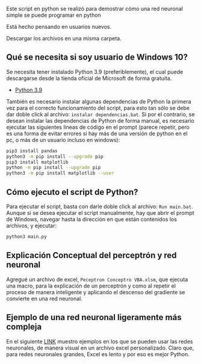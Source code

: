Este script en python se realizó para demostrar cómo una red neuronal simple se puede programar en python

Está hecho pensando en usuarios nuevos.

Descargar los archivos en una misma carpeta.

## Qué se necesita si soy usuario de Windows 10?

Se necesita tener instalado Python 3.9 (preferiblemente), el cual puede descargarse desde la tienda oficial de Microsoft de forma gratuita.

- [Python 3.9](https://www.microsoft.com/store/productId/9P7QFQMJRFP7)


También es necesario instalar algunas dependencias de Python la primera vez para el correcto funcionamiento del script, para esto tan sólo se debe dar doble click al archivo: `instalar dependencias.bat`. Si por el contrario, se desean instalar las dependencias de Python de forma manual, es necesario ejecutar las siguientes líneas de código en el prompt (parece repetir, pero es una forma de evitar errores si hay más de una versión de python en el pc, o más de un usuario incluso en windows):

```sh
pip3 install pandas
python3 -m pip install --upgrade pip
pip3 install matplotlib
python -m pip install --upgrade pip
python3 -m pip install matplotlib --user
```

## Cómo ejecuto el script de Python?
 
Para ejecutar el script, basta con darle doble click al archivo: `Run main.bat`. Aunque si se desea ejecutar el script manualmente, hay que abrir el prompt de Windows, navegar hasta la dirección en que están contenidos los archivos, y ejecutar:

```sh
python3 main.py
```

## Explicación Conceptual del perceptrón y red neuronal
 
Agregué un archivo de excel, `Peceptron Conceptro VBA.xlsm`, que ejecuta una macro, para la explicación de un perceptrón y como al repetir el proceso de manera inteligente y aplicando el descenso del gradiente se convierte en una red neuronal.

## Ejemplo de una red neuronal ligeramente más compleja
En el siguiente [LINK](https://youtu.be/MYHWuuA_XcQ?t=616) muestro ejemplos en los que se pueden usar las redes neuronales, de manera visual en un archivo excel personalizado. Claro que, para redes neuronales grandes, Excel es lento y por eso es mejor Python.
